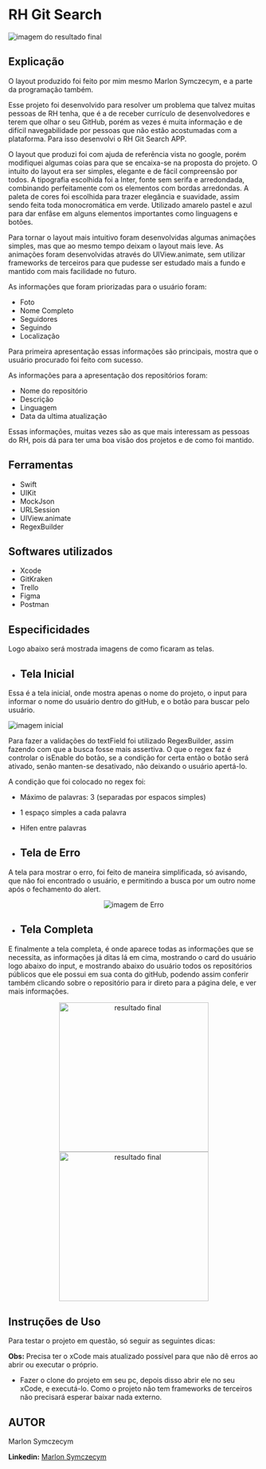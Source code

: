 # RH Git Search

![imagem do resultado final](images_results/result_all.png)

## Explicação

O layout produzido foi feito por mim mesmo Marlon Symczecym, e a parte da programação também.

Esse projeto foi desenvolvido para resolver um problema que talvez muitas pessoas de RH tenha, que é a de receber currículo de desenvolvedores e terem que olhar o seu GitHub, porém as vezes é muita informação e de difícil navegabilidade por pessoas que não estão acostumadas com a plataforma. Para isso desenvolvi o RH Git Search APP.

O layout que produzi foi com ajuda de referência vista no google, porém modifiquei algumas coias para que se encaixa-se na proposta do projeto. O intuito do layout era ser simples, elegante e de fácil compreensão por todos.
A tipografia escolhida foi a Inter, fonte sem serifa e arredondada, combinando perfeitamente com os elementos com bordas arredondas.
A paleta de cores foi escolhida para trazer elegância e suavidade, assim sendo feita toda monocromática em verde. Utilizado amarelo pastel e azul para dar enfâse em alguns elementos importantes como linguagens e botões.

Para tornar o layout mais intuitivo foram desenvolvidas algumas animações simples, mas que ao mesmo tempo deixam o layout mais leve. As animações foram desenvolvidas através do UIView.animate, sem utilizar frameworks de terceiros para que pudesse ser estudado mais a fundo e mantido com mais facilidade no futuro.

As informações que foram priorizadas para o usuário foram:

- Foto
- Nome Completo
- Seguidores
- Seguindo
- Localização

Para primeira apresentação essas informações são principais, mostra que o usuário procurado foi feito com sucesso.

As informações para a apresentação dos repositórios foram:

- Nome do repositório
- Descrição
- Linguagem
- Data da ultima atualização

Essas informações, muitas vezes são as que mais interessam as pessoas do RH, pois dá para ter uma boa visão dos projetos e de como foi mantido.

## Ferramentas

- Swift
- UIKit
- MockJson
- URLSession
- UIView.animate
- RegexBuilder

## Softwares utilizados

- Xcode
- GitKraken
- Trello
- Figma
- Postman

## Especificidades

Logo abaixo será mostrada imagens de como ficaram as telas.

- ## Tela Inicial

Essa é a tela inicial, onde mostra apenas o nome do projeto, o input para informar o nome do usuário dentro do gitHub, e o botão para buscar pelo usuário.

![imagem inicial](images_results/result_initial.png)

Para fazer a validações do textField foi utilizado RegexBuilder, assim fazendo com que a busca fosse mais assertiva.
O que o regex faz é controlar o isEnable do botão, se a condição for certa então o botão será ativado, senão manten-se desativado, não deixando o usuário apertá-lo.


A condição que foi colocado no regex foi:
- Máximo de palavras: 3 (separadas por espacos simples)
- 1 espaço simples a cada palavra
- Hífen entre palavras

- ## Tela de Erro

A tela para mostrar o erro, foi feito de maneira simplificada, só avisando, que não foi encontrado o usuário, e permitindo a busca por um outro nome após o fechamento do alert.
<div align="center">

  ![imagem de Erro](images_results/result_error.png)

</div>

- ## Tela Completa

E finalmente a tela completa, é onde aparece todas as informações que se necessita, as informações já ditas lá em cima, mostrando o card do usuário logo abaixo do input, e mostrando abaixo do usuário todos os repositórios públicos que ele possui em sua conta do gitHub, podendo assim conferir também clicando sobre o repositório para ir direto para a página dele, e ver mais informações.

<div align="center">
  <img src="images_results/result_final_1.png" alt="resultado final" width="300"/>
  <img src="images_results/result_final_2.png" alt="resultado final" width="300"/>
</div>

## Instruções de Uso

Para testar o projeto em questão, só seguir as seguintes dicas:

**Obs:** Precisa ter o xCode mais atualizado possível para que não dê erros ao abrir ou executar o próprio.

- Fazer o clone do projeto em seu pc, depois disso abrir ele no seu xCode, e executá-lo. Como o projeto não tem frameworks de terceiros não precisará esperar baixar nada externo.

## AUTOR

Marlon Symczecym

**Linkedin:** [Marlon Symczecym](https://www.linkedin.com/in/marlonsymczecym/)
